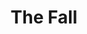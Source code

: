 ---
title: "The Fall"
summary: "The Fall were an English post-punk group, formed in 1976 in Prestwich, Greater Manchester. They underwent many line-up changes, with vocalist and founder Mark E. Smith as the only constant member. The Fall's long-term musicians included drummers Paul Hanley, Simon Wolstencroft and Karl Burns; guitarists Craig Scanlon and Brix Smith; and bassists Marc Riley, Steve Hanley, whose melodic, circular bass lines are widely credited with shaping the band's sound from early 1980s albums such as Hex Enduction Hour to the late 1990s.First associated with the late 1970s punk movement, the Fall's music underwent numerous stylistic changes, often concurrently with changes in the group's lineup. Nonetheless, their music has generally been characterised by an abrasive, repetitive guitar-driven sound, tense bass and drum rhythms, and Smith's caustic lyrics, described by critic Simon Reynolds as \"a kind of Northern English magic realism that mixed industrial grime with the unearthly and uncanny,\" voiced through a \"one-note delivery somewhere between amphetamine-spiked rant and alcohol-addled yarn.\" While the Fall never achieved widespread success beyond minor hit singles in the late 1980s and early 1990s, they have maintained a strong cult following.
The Fall have been called \"the most prolific band of the British post-punk movement.\" From 1979 to 2017, they released thirty-one studio albums, and more than three times that number when live albums and compilations are taken into account. They were long associated with BBC disc jockey John Peel, who championed them from early on in their career and described them as his favourite band, famously explaining, \"they are always different; they are always the same.\" Smith's death in 2018 effectively put an end to the group."
slug: "the-fall"
image: "the-fall.jpg"
apple_music_artist_url: "None"
wikipedia_url: "https://en.wikipedia.org/wiki/The_Fall_(band)"
---
